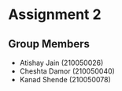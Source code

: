 # Assignment 2



## Group Members
- Atishay Jain (210050026)
- Cheshta Damor (210050040)
- Kanad Shende (210050078)